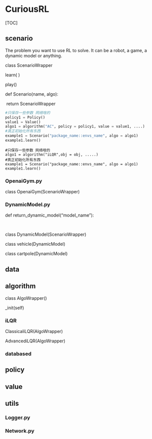 # CuriousRL

[TOC]

## scenario

The problem you want to use RL to solve. It can be a robot, a game, a dynamic model or anything.

class ScenarioWrapper

learn( )

play()



def Scenario(name, algo):

​	return ScenarioWrapper





```python
#只保存一些参数 网络啥的
policy1 = Policy() 
value1 = Value()
algo1 = algorithm("AC", policy = policy1, value = value1, ....)
#真正初始化所有东西
example1 = Scenario("package_name::envs_name", algo = algo1)
example1.learn()
```

```
#只保存一些参数 网络啥的
algo1 = algorithm("iLQR",obj = obj, .....)
#真正初始化所有东西
example1 = Scenario("package_name::envs_name", algo = algo1)
example1.learn()
```





### OpenaiGym.py

class OpenaiGym(ScenarioWrapper)

### DynamicModel.py

def return_dynamic_model(“model_name”):

​	

class DynamicModel(ScenarioWrapper)

class vehicle(DynamicModel)

class cartpole(DynamicModel)

## data



## algorithm

class AlgoWrapper()

_init(self)



### iLQR

ClassicaliLQR(AlgoWrapper)

AdvancediLQR(AlgoWrapper)

### databased

## policy



## value



## utils



### Logger.py



### Network.py



